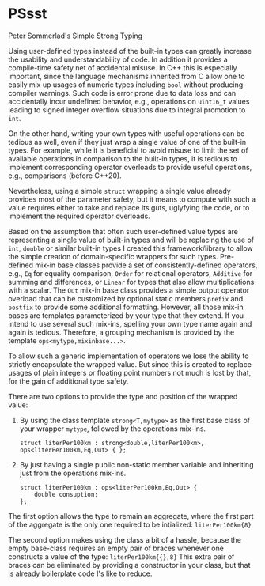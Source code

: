 # PSsst
Peter Sommerlad's Simple Strong Typing

Using user-defined types instead of the built-in types can greatly increase the usability and understandability of code.
In addition it provides a compile-time safety net of accidental misuse.
In C++ this is especially important, since the language mechanisms inherited from C allow one to easily mix up usages of numeric types including `bool` without producing compiler warnings.
Such code is error prone due to data loss and can accidentally incur undefined behavior, e.g., operations on `uint16_t` values leading to signed integer overflow situations due to integral promotion to `int`.

On the other hand, writing your own types with useful operations can be tedious as well, even if they just wrap a single value of one of the built-in types. 
For example, while it is beneficial to avoid misuse to limit the set of available operations in comparison to the built-in types, it is tedious to implement corresponding operator overloads to provide useful operations, e.g., comparisons (before C++20).

Nevertheless, using a simple `struct` wrapping a single value already provides most of the parameter safety, but it means to compute with such a value requires either to take and replace its guts, uglyfying the code, or to implement the required operator overloads.

Based on the assumption that often such user-defined value types are representing a single value of built-in types and will be replacing the use of `int`, `double` or similar built-in types I created this framework/library to allow the simple creation of domain-specific wrappers for such types. 
Pre-defined mix-in base classes provide a set of consistently-defined operators, e.g., `Eq` for equality comparison, `Order` for relational operators, `Additive` for summing and differences, or `Linear` for types that also allow multiplications with a scalar.
The `Out` mix-in base class provides a simple output operator overload that can be customized by optional static members `prefix` and `postfix` to provide some additional formatting.
However, all those mix-in bases are templates parameterized by your type that they extend. If you intend to use several such mix-ins, spelling your own type name again and again is tedious. 
Therefore, a grouping mechanism is provided by the template `ops<mytype,mixinbase...>`.

To allow such a generic implementation of operators we lose the ability to strictly encapsulate the wrapped value. 
But since this is created to replace usages of plain integers or floating point numbers not much is lost by that, for the gain of additional type safety.

There are two options to provide the type and position of the wrapped value:

1. By using the class template `strong<T,mytype>` as the first base class of your wrapper `mytype`, followed by the operations mix-ins.
   ```
   struct literPer100km : strong<double,literPer100km>, ops<literPer100km,Eq,Out> { };
   ```   
2. By just having a single public non-static member variable and inheriting just from the operations mix-ins.
   ```
   struct literPer100km : ops<literPer100km,Eq,Out> {
       double consuption;
   };
   ```

The first option allows the type to remain an aggregate, where the first part of the aggregate is the only one required to be intialized: `literPer100km{8}`

The second option makes using the class a bit of a hassle, because the empty base-class requires an empty pair of braces whenever one constructs a value of the type: `literPer100km{{},8}` 
This extra pair of braces can be eliminated by providing a constructor in your class, but that is already boilerplate code I's like to reduce.